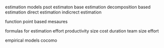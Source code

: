  estimation models 
 psot estimaton
 base estimation
 decomposition based estimation
	 direct estimation
	 indicrect estimation

function point based mesaures
	
formulas for estimation
	effort 
	productivity 
	size
	cost
	duration
	team size
	effort

empirical models
cocomo 


